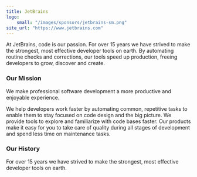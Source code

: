 ```yaml
---
title: JetBrains
logo:
    small: "/images/sponsors/jetbrains-sm.png"
site_url: "https://www.jetbrains.com"
---
```

At JetBrains, code is our passion. For over 15 years we have strived to make the 
strongest, most effective developer tools on earth. By automating routine checks 
and corrections, our tools speed up production, freeing developers to grow, discover 
and create.

### Our Mission
We make professional software development a more productive and enjoyable experience.

We help developers work faster by automating common, repetitive tasks to enable them 
to stay focused on code design and the big picture. We provide tools to explore and 
familiarize with code bases faster. Our products make it easy for you to take care of 
quality during all stages of development and spend less time on maintenance tasks.

### Our History
For over 15 years we have strived to make the strongest, most effective developer 
tools on earth.